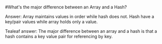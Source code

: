 #What's the major difference between an Array and a Hash?

Answer:
Array maintains values in order while hash does not. Hash have a key/pair values while array holds only a value.

Tealeaf answer:
The major difference between an array and a hash is that a hash contains a key value pair for referencing by key.